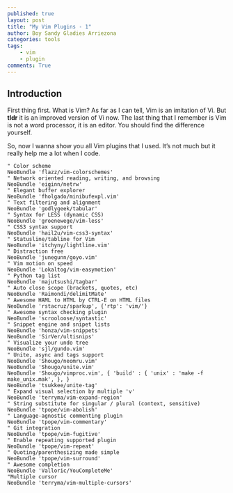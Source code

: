 ```yaml
---
published: true
layout: post
title: "My Vim Plugins - 1"
author: Boy Sandy Gladies Arriezona
categories: tools
tags:
    - vim
    - plugin
comments: True
---
```


## Introduction

First thing first. What is Vim? As far as I can tell, Vim is an imitation of Vi. But **tldr** it is an improved version of Vi now. The last thing that I remember is Vim is not a word processor, it is an editor. You should find the difference yourself.

So, now I wanna show you all Vim plugins that I used. It’s not much but it really help me a lot when I code.

``` viml
" Color scheme
NeoBundle 'flazz/vim-colorschemes'
" Network oriented reading, writing, and browsing
NeoBundle 'eiginn/netrw'
" Elegant buffer explorer
NeoBundle 'fholgado/minibufexpl.vim'
" Text filtering and alignment
NeoBundle 'godlygeek/tabular'
" Syntax for LESS (dynamic CSS)
NeoBundle 'groenewege/vim-less'
" CSS3 syntax support
NeoBundle 'hail2u/vim-css3-syntax'
" Statusline/tabline for Vim
NeoBundle 'itchyny/lightline.vim'
" Distraction free
NeoBundle 'junegunn/goyo.vim'
" Vim motion on speed
NeoBundle 'Lokaltog/vim-easymotion'
" Python tag list
NeoBundle 'majutsushi/tagbar'
" Auto close scope (brackets, quotes, etc)
NeoBundle 'Raimondi/delimitMate'
" Awesome HAML to HTML by CTRL-E on HTML files
NeoBundle 'rstacruz/sparkup', {'rtp': 'vim/'}
" Awesome syntax checking plugin
NeoBundle 'scrooloose/syntastic'
" Snippet engine and snipet lists
NeoBundle 'honza/vim-snippets'
NeoBundle 'SirVer/ultisnips'
" Visualize your undo tree
NeoBundle 'sjl/gundo.vim'
" Unite, async and tags support
NeoBundle 'Shougo/neomru.vim'
NeoBundle 'Shougo/unite.vim'
NeoBundle 'Shougo/vimproc.vim', { 'build' : { 'unix' : 'make -f make_unix.mak', }, }
NeoBundle 'tsukkee/unite-tag'
" Expand visual selection by multiple 'v'
NeoBundle 'terryma/vim-expand-region'
" String substitute for singular / plural (context, sensitive)
NeoBundle 'tpope/vim-abolish'
" Language-agnostic commenting plugin
NeoBundle 'tpope/vim-commentary'
" Git integration
NeoBundle 'tpope/vim-fugitive'
" Enable repeating supported plugin
NeoBundle 'tpope/vim-repeat'
" Quoting/parenthesizing made simple
NeoBundle 'tpope/vim-surround'
" Awesome completion
NeoBundle 'Valloric/YouCompleteMe'
"Multiple cursor
NeoBundle 'terryma/vim-multiple-cursors'
```
